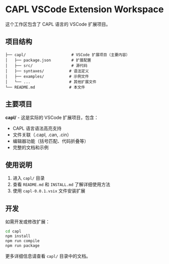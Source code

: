 # CAPL VSCode Extension Workspace

这个工作区包含了 CAPL 语言的 VSCode 扩展项目。

## 项目结构

```
├── capl/                    # VSCode 扩展项目（主要内容）
│   ├── package.json         # 扩展配置
│   ├── src/                 # 源代码
│   ├── syntaxes/           # 语法定义
│   ├── examples/           # 示例文件
│   └── ...                 # 其他扩展文件
└── README.md               # 本文件
```

## 主要项目

**capl/** - 这是实际的 VSCode 扩展项目，包含：
- CAPL 语言语法高亮支持
- 文件关联（.capl, .can, .cin）
- 编辑器功能（括号匹配、代码折叠等）
- 完整的文档和示例

## 使用说明

1. 进入 `capl/` 目录
2. 查看 `README.md` 和 `INSTALL.md` 了解详细使用方法
3. 使用 `capl-0.0.1.vsix` 文件安装扩展

## 开发

如需开发或修改扩展：

```bash
cd capl
npm install
npm run compile
npm run package
```

更多详细信息请查看 `capl/` 目录中的文档。